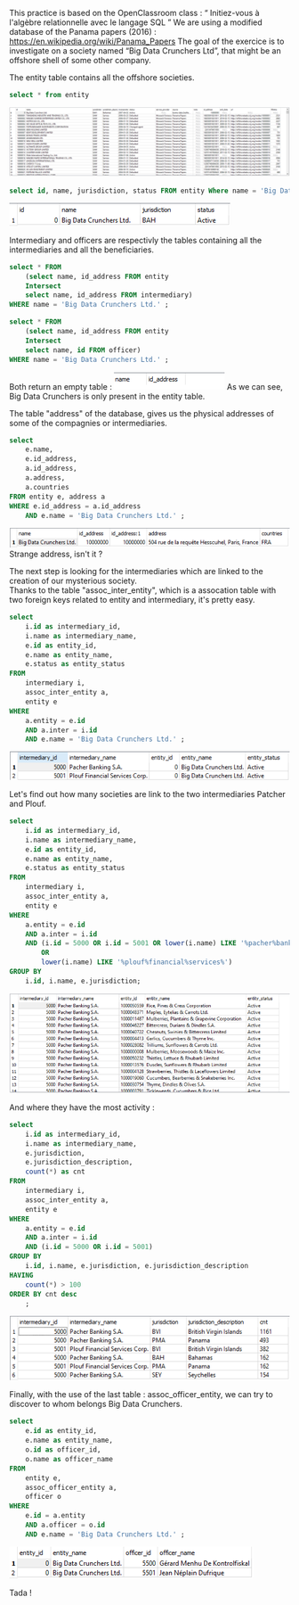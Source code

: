 This practice is based on the OpenClassroom class : “ Initiez-vous à l'algèbre relationnelle avec le langage SQL ”
We are using a modified database of the Panama papers (2016) : https://en.wikipedia.org/wiki/Panama_Papers
The goal of the exercice is to investigate on a society named “Big Data Crunchers Ltd”, that might be an offshore shell of some other company.


The entity table contains all the offshore societies.

```SQL
select * from entity
```
![](https://github.com/Condefruit/Code/blob/main/SQL/tables/table_a01.png)

```SQL
select id, name, jurisdiction, status FROM entity Where name = 'Big Data Crunchers Ltd.' ;
```
![](https://github.com/Condefruit/Code/blob/main/SQL/tables/table_a02.png)

Intermediary and officers are respectivly the tables containing all the intermediaries and all the beneficiaries.

```SQL
select * FROM
    (select name, id_address FROM entity
    Intersect
    select name, id_address FROM intermediary)
WHERE name = 'Big Data Crunchers Ltd.' ;
```
```SQL
select * FROM
    (select name, id_address FROM entity
    Intersect
    select name, id FROM officer)
WHERE name = 'Big Data Crunchers Ltd.' ;
```
Both return an empty table :
![](https://github.com/Condefruit/Code/blob/main/SQL/tables/table_a03.png)
As we can see, Big Data Crunchers is only present in the entity table.

The table "address" of the database, gives us the physical addresses of some of the compagnies or intermediaries.

```SQL
select 
    e.name,
    e.id_address,
    a.id_address,
    a.address,
    a.countries
FROM entity e, address a
WHERE e.id_address = a.id_address 
    AND e.name = 'Big Data Crunchers Ltd.' ; 
```
![](https://github.com/Condefruit/Code/blob/main/SQL/tables/table_a04.png)  
Strange address, isn't it ?

The next step is looking for the intermediaries which are linked to the creation of our mysterious society.  
Thanks to the table "assoc_inter_entity", which is a assocation table with two foreign keys related to entity and intermediary, it's pretty easy.

```SQL
select
    i.id as intermediary_id,
    i.name as intermediary_name,
    e.id as entity_id,
    e.name as entity_name,
    e.status as entity_status
FROM 
    intermediary i,
    assoc_inter_entity a,
    entity e
WHERE
    a.entity = e.id
    AND a.inter = i.id
    AND e.name = 'Big Data Crunchers Ltd.' ;
```

![](https://github.com/Condefruit/Code/blob/main/SQL/tables/table_a042.png)

Let's find out how many societies are link to the two intermediaries Patcher and Plouf.  

```SQL
select
    i.id as intermediary_id,
    i.name as intermediary_name,
    e.id as entity_id,
    e.name as entity_name,
    e.status as entity_status
FROM 
    intermediary i,
    assoc_inter_entity a,
    entity e
WHERE 
    a.entity = e.id 
    AND a.inter = i.id 
    AND (i.id = 5000 OR i.id = 5001 OR lower(i.name) LIKE '%pacher%banking%'
        OR
        lower(i.name) LIKE '%plouf%financial%services%')
GROUP BY 
    i.id, i.name, e.jurisdiction;
```

![](https://github.com/Condefruit/Code/blob/main/SQL/tables/table_a05.png)

And where they have the most activity :


```SQL
select
    i.id as intermediary_id,
    i.name as intermediary_name,
    e.jurisdiction,
    e.jurisdiction_description,
    count(*) as cnt
FROM 
    intermediary i,
    assoc_inter_entity a,
    entity e
WHERE 
    a.entity = e.id 
    AND a.inter = i.id 
    AND (i.id = 5000 OR i.id = 5001) 
GROUP BY 
    i.id, i.name, e.jurisdiction, e.jurisdiction_description
HAVING
    count(*) > 100
ORDER BY cnt desc
    ;
```

![](https://github.com/Condefruit/Code/blob/main/SQL/tables/table_a07.png)

Finally, with the use of the last table : assoc_officer_entity, we can try to discover to whom belongs Big Data Crunchers.

```SQL
select
    e.id as entity_id,
    e.name as entity_name,
    o.id as officer_id,
    o.name as officer_name
FROM 
    entity e,
    assoc_officer_entity a,
    officer o
WHERE
    e.id = a.entity 
    AND a.officer = o.id
    AND e.name = 'Big Data Crunchers Ltd.' ;
```

![](https://github.com/Condefruit/Code/blob/main/SQL/tables/table_a08.png)

Tada !
